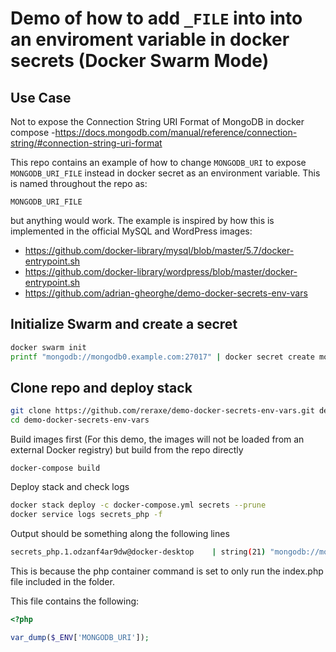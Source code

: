 # Demo of how to add `_FILE` into into an enviroment variable in docker secrets (Docker Swarm Mode)
## Use Case
Not to expose the Connection String URI Format of MongoDB in docker compose -https://docs.mongodb.com/manual/reference/connection-string/#connection-string-uri-format

This repo contains an example of how to change `MONGODB_URI` to expose `MONGODB_URI_FILE` instead in docker secret as an environment variable.
This is named throughout the repo as:
```
MONGODB_URI_FILE
```
but anything would work. The example is inspired by how this is implemented in the official MySQL and WordPress images:
- https://github.com/docker-library/mysql/blob/master/5.7/docker-entrypoint.sh
- https://github.com/docker-library/wordpress/blob/master/docker-entrypoint.sh
- https://github.com/adrian-gheorghe/demo-docker-secrets-env-vars

## Initialize Swarm and create a secret
```bash
docker swarm init
printf "mongodb://mongodb0.example.com:27017" | docker secret create mongodburidockersecret -
```

## Clone repo and deploy stack
```bash
git clone https://github.com/reraxe/demo-docker-secrets-env-vars.git demo-docker-secrets-env-vars
cd demo-docker-secrets-env-vars
```
Build images first (For this demo, the images will not be loaded from an external Docker registry) but build from the repo directly
```
docker-compose build
```

Deploy stack and check logs
```bash
docker stack deploy -c docker-compose.yml secrets --prune
docker service logs secrets_php -f
```

Output should be something along the following lines
```bash
secrets_php.1.odzanf4ar9dw@docker-desktop    | string(21) "mongodb://mongodb0.example.com:27017"
```
This is because the php container command is set to only run the index.php file included in the folder.

This file contains the following:
```php
<?php

var_dump($_ENV['MONGODB_URI']);
```
